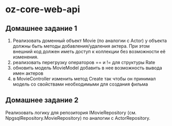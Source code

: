 # oz-core-web-api
## Домашнее задание 1
1) Реализовать доменный объект Movie (по аналогии с Actor) у объекта должны быть методы добавления/удаления актера. При этом внешний код должен иметь доступ к коллекции без возможности её изменения.
2) реализовать перегрузку операторов == и != для структуры Rate
3) обновить модель MovieModel добавить в нее возможность вывода имен актеров
4) в MovieController изменить метод Create так чтобы он принимал модель со свойствами необходимыми для создания фильма

## Домашнее задание 2
Реализовать логику для репозитория IMovieRepository (см. NpgsqlRepository.MovieRepository) по аналогии с ActorRepository. 

